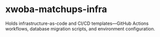 # xwoba-matchups-infra

Holds infrastructure-as-code and CI/CD templates—GitHub Actions workflows, database migration scripts, and environment configuration.
